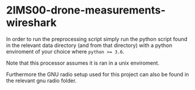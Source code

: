 # 2IMS00-drone-measurements-wireshark
In order to run the preprocessing script simply run the python script found in the relevant data directory (and from that directory) with a python enviroment of your choice where `python >= 3.6`.

Note that this processor assumes it is ran in a unix enviroment.

Furthermore the GNU radio setup used for this project can also be found in the relevant gnu radio folder.
